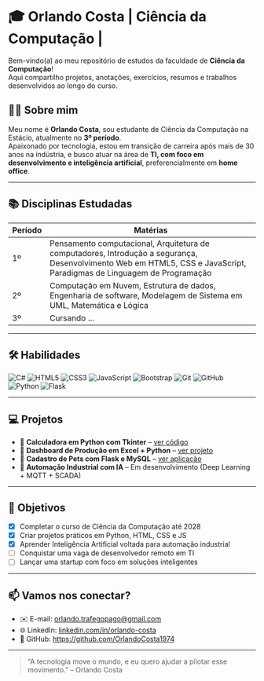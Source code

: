 
# 🎓 Orlando Costa | Ciência da Computação | 

Bem-vindo(a) ao meu repositório de estudos da faculdade de **Ciência da Computação**!  
Aqui compartilho projetos, anotações, exercícios, resumos e trabalhos desenvolvidos ao longo do curso.

## 👨‍🎓 Sobre mim

Meu nome é **Orlando Costa**, sou estudante de Ciência da Computação na Estácio, atualmente no **3º período**.  
Apaixonado por tecnologia, estou em transição de carreira após mais de 30 anos na indústria, e busco atuar na área de **TI, com foco em desenvolvimento e inteligência artificial**, preferencialmente em **home office**.

---

## 📚 Disciplinas Estudadas

| Período | Matérias                                                    |
|---------|-------------------------------------------------------------|
| 1º      | Pensamento computacional, Arquitetura de computadores, Introdução a segurança, Desenvolvimento Web em HTML5, CSS e JavaScript, Paradigmas de Linguagem de Programação |
| 2º      | Computação em Nuvem, Estrutura de dados, Engenharia de software, Modelagem de Sistema em UML, Matemática e Lógica |
| 3º      | Cursando ... |

---
## 🛠️ Habilidades

![C#](https://img.shields.io/badge/C%23-239120?style=for-the-badge&logo=c-sharp&logoColor=white)
![HTML5](https://img.shields.io/badge/HTML5-E34F26?style=for-the-badge&logo=html5&logoColor=white)
![CSS3](https://img.shields.io/badge/CSS3-1572B6?style=for-the-badge&logo=css3&logoColor=white)
![JavaScript](https://img.shields.io/badge/JavaScript-F7DF1E?style=for-the-badge&logo=javascript&logoColor=black)
![Bootstrap](https://img.shields.io/badge/Bootstrap-7952B3?style=for-the-badge&logo=bootstrap&logoColor=white)
![Git](https://img.shields.io/badge/Git-F05032?style=for-the-badge&logo=git&logoColor=white)
![GitHub](https://img.shields.io/badge/GitHub-100000?style=for-the-badge&logo=github&logoColor=white)
![Python](https://img.shields.io/badge/Python-3776AB?style=for-the-badge&logo=python&logoColor=white)
![Flask](https://img.shields.io/badge/Flask-000000?style=for-the-badge&logo=flask&logoColor=white)

---

## 💻 Projetos

- 🔹 **Calculadora em Python com Tkinter** – [ver código](./pasta_projeto/calculadora)
- 🔹 **Dashboard de Produção em Excel + Python** – [ver projeto](./pasta_projeto/dashboard)
- 🔹 **Cadastro de Pets com Flask e MySQL** – [ver aplicação](./pasta_projeto/cadastro-pets)
- 🔹 **Automação Industrial com IA** – Em desenvolvimento (Deep Learning + MQTT + SCADA)

---

## 🚀 Objetivos

- [x] Completar o curso de Ciência da Computação até 2028  
- [x] Criar projetos práticos em Python, HTML, CSS e JS  
- [x] Aprender Inteligência Artificial voltada para automação industrial  
- [ ] Conquistar uma vaga de desenvolvedor remoto em TI  
- [ ] Lançar uma startup com foco em soluções inteligentes

---

## 📫 Vamos nos conectar?

- ✉️ E-mail: orlando.trafegopago@gmail.com  
- 🌐 LinkedIn: [linkedin.com/in/orlando-costa](https://www.linkedin.com/in/orlando-costa-862120324)
- 🚀 GitHub: https://github.com/OrlandoCosta1974

---

> “A tecnologia move o mundo, e eu quero ajudar a pilotar esse movimento.” – Orlando Costa



